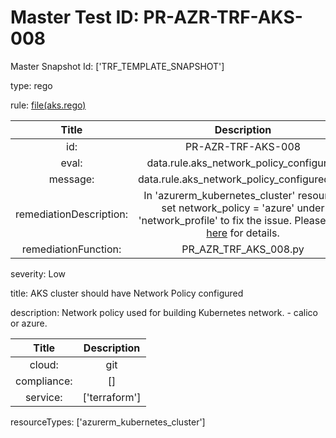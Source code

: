 



# Master Test ID: PR-AZR-TRF-AKS-008


Master Snapshot Id: ['TRF_TEMPLATE_SNAPSHOT']

type: rego

rule: [file(aks.rego)]  
  
  
  
  

|Title|Description|
| :---: | :---: |
|id: |PR-AZR-TRF-AKS-008|
|eval: |data.rule.aks_network_policy_configured|
|message: |data.rule.aks_network_policy_configured_err|
|remediationDescription: |In 'azurerm_kubernetes_cluster' resource, set network_policy = 'azure' under 'network_profile' to fix the issue. Please visit <a href='https://registry.terraform.io/providers/hashicorp/azurerm/latest/docs/resources/kubernetes_cluster#network_policy' target='_blank'>here</a> for details.|
|remediationFunction: |PR_AZR_TRF_AKS_008.py|


severity: Low

title: AKS cluster should have Network Policy configured

description: Network policy used for building Kubernetes network. - calico or azure.  
  
  

|Title|Description|
| :---: | :---: |
|cloud: |git|
|compliance: |[]|
|service: |['terraform']|


resourceTypes: ['azurerm_kubernetes_cluster']


[file(aks.rego)]: https://github.com/prancer-io/prancer-compliance-test/tree/master/azure/terraform/aks.rego
